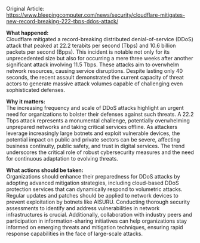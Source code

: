 Original Article: https://www.bleepingcomputer.com/news/security/cloudflare-mitigates-new-record-breaking-222-tbps-ddos-attack/

**What happened:**  
Cloudflare mitigated a record-breaking distributed denial-of-service (DDoS) attack that peaked at 22.2 terabits per second (Tbps) and 10.6 billion packets per second (Bpps). This incident is notable not only for its unprecedented size but also for occurring a mere three weeks after another significant attack involving 11.5 Tbps. These attacks aim to overwhelm network resources, causing service disruptions. Despite lasting only 40 seconds, the recent assault demonstrated the current capacity of threat actors to generate massive attack volumes capable of challenging even sophisticated defenses.

**Why it matters:**  
The increasing frequency and scale of DDoS attacks highlight an urgent need for organizations to bolster their defenses against such threats. A 22.2 Tbps attack represents a monumental challenge, potentially overwhelming unprepared networks and taking critical services offline. As attackers leverage increasingly large botnets and exploit vulnerable devices, the potential impact on public and private sectors can be severe, affecting business continuity, public safety, and trust in digital services. The trend underscores the critical role of robust cybersecurity measures and the need for continuous adaptation to evolving threats.

**What actions should be taken:**  
Organizations should enhance their preparedness for DDoS attacks by adopting advanced mitigation strategies, including cloud-based DDoS protection services that can dynamically respond to volumetric attacks. Regular updates and patches should be applied to network devices to prevent exploitation by botnets like AISURU. Conducting thorough security assessments to identify and address vulnerabilities in network infrastructures is crucial. Additionally, collaboration with industry peers and participation in information-sharing initiatives can help organizations stay informed on emerging threats and mitigation techniques, ensuring rapid response capabilities in the face of large-scale attacks.